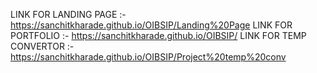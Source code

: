 LINK FOR LANDING PAGE :- https://sanchitkharade.github.io/OIBSIP/Landing%20Page
LINK FOR PORTFOLIO :- https://sanchitkharade.github.io/OIBSIP/
LINK FOR TEMP CONVERTOR :- https://sanchitkharade.github.io/OIBSIP/Project%20temp%20conv
